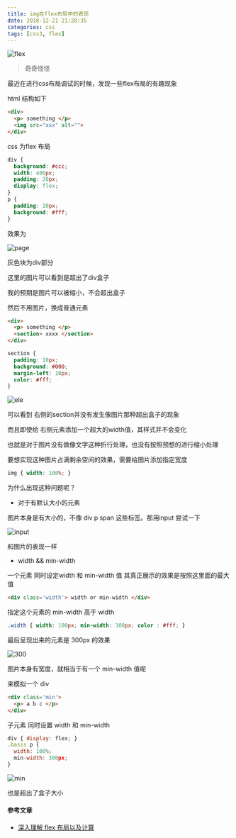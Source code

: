 ```yaml
---
title: img在flex布局中的表现
date: 2018-12-21 21:28:35
categories: css
tags: [css3, flex]
---
```


![flex](https://user-gold-cdn.xitu.io/2018/12/21/167d0f7313c08452?w=1112&h=440&f=png&s=125964)

> 奇奇怪怪

<!-- More -->

最近在进行css布局调试的时候，发现一些flex布局的有趣现象

html 结构如下

```html
<div>
  <p> something </p>
  <img src="xxx" alt="">
</div>
```

css 为flex 布局

```css
div {
  background: #ccc;
  width: 400px;
  padding: 20px;
  display: flex;
}
p {
  padding: 10px;
  background: #fff; 
}
```

效果为

![page](https://user-gold-cdn.xitu.io/2018/12/21/167d040d4bfee932?w=1216&h=1008&f=png&s=1910237)

灰色块为div部分

这里的图片可以看到是超出了div盒子

我的预期是图片可以被缩小，不会超出盒子

然后不用图片，换成普通元素

```html
<div>
  <p> something </p>
  <section> xxxx </section>
</div>  
```

```css
section {
  padding: 10px;
  background: #000;
  margin-left: 10px;
  color: #fff;
}
```

![ele](https://user-gold-cdn.xitu.io/2018/12/21/167d0481ffa27437?w=1246&h=516&f=png&s=587504)

可以看到 右侧的section并没有发生像图片那种超出盒子的现象

而且即使给 右侧元素添加一个超大的width值，其样式并不会变化

也就是对于图片没有做像文字这种折行处理，也没有按照预想的进行缩小处理

要想实现这种图片占满剩余空间的效果，需要给图片添加指定宽度

```css
img { width: 100%; }
```

为什么出现这种问题呢？

* 对于有默认大小的元素

图片本身是有大小的，不像 div p span 这些标签。那用input 尝试一下

![input](https://user-gold-cdn.xitu.io/2018/12/21/167d0d4c9a16d445?w=844&h=530&f=png&s=393204)

和图片的表现一样

* width && min-width

一个元素 同时设定width 和 min-width 值 其真正展示的效果是按照这里面的最大值

```html
<div class='width'> width or min-width </div>
```
指定这个元素的 min-width 高于 width

```css
.width { width: 100px; min-width: 300px; color : #fff; }
```

最后呈现出来的元素是 300px 的效果

![300](https://user-gold-cdn.xitu.io/2018/12/21/167d0e1dbcf96eea?w=910&h=452&f=png&s=293021)


图片本身有宽度，就相当于有一个 min-width 值呢

来模拟一个 div

```html
<div class='min'>
  <p> a b c </p>
</div>
```

子元素 同时设置 width 和 min-width

```js
div { display: flex; }
.basis p {
  width: 100%; 
  min-width: 300px;
}
```

![min](https://user-gold-cdn.xitu.io/2018/12/21/167d0f1124e38309?w=914&h=350&f=png&s=247627)

也是超出了盒子大小


#### 参考文章

* [深入理解 flex 布局以及计算](https://www.w3cplus.com/css3/flexbox-layout-and-calculation.html)

